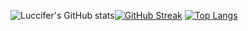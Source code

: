 ![Luccifer's GitHub stats](https://github-readme-stats.vercel.app/api?username=Luccifer&theme=radical&show=reviews,discussions_started,discussions_answered,prs_merged,prs_merged_percentage)[![GitHub Streak](https://github-readme-streak-stats.herokuapp.com?user=Luccifer&theme=dark)](https://git.io/streak-stats)
[![Top Langs](https://github-readme-stats.vercel.app/api/top-langs/?username=Luccifer&theme=radical)](https://github.com/anuraghazra/github-readme-stats)
